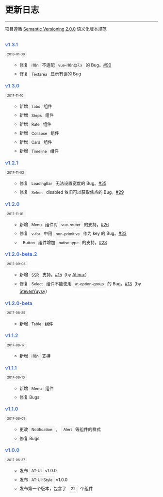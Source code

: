 
# 更新日志

----

项目遵循 [Semantic Versioning 2.0.0](http://semver.org/lang/zh-CN/) 语义化版本规范

<div class="row changelog">
  <at-timeline>
    <at-timeline-item>
      <p class="head">v1.3.1</p>
      <p class="time"><span>2018-01-30</span></p>
      <ul class="content">
        <li>修复<span>i18n</span>不适配<span>vue-i18n@7.x</span>的 Bug。<a href="https://github.com/AT-UI/at-ui/issues/90">#90</a></li>
        <li>修复<span>Textarea</span>显示有误的 Bug</li>
      </ul>
    </at-timeline-item>
    <at-timeline-item color="red">
      <i slot="dot" class="icon icon-award"></i>
      <p class="head">v1.3.0</p>
      <p class="time"><span>2017-11-10</span></p>
      <ul class="content">
        <li>新增<span>Tabs</span>组件</li>
        <li>新增<span>Steps</span>组件</li>
        <li>新增<span>Rate</span>组件</li>
        <li>新增<span>Collapse</span>组件</li>
        <li>新增<span>Card</span>组件</li>
        <li>新增<span>Timeline</span>组件</li>
      </ul>
    </at-timeline-item>
    <at-timeline-item>
      <p class="head">v1.2.1</p>
      <p class="time"><span>2017-11-03</span></p>
      <ul class="content">
        <li>修复<span>LoadingBar</span>无法设置宽度的 Bug。<a href="https://github.com/AT-UI/at-ui/issues/35">#35</a></li>
        <li>修复<span>Select</span>disabled 依旧可以获取焦点的 Bug。<a href="https://github.com/AT-UI/at-ui/issues/29">#29</a></li>
      </ul>
    </at-timeline-item>
    <at-timeline-item color="red">
      <i slot="dot" class="icon icon-award"></i>
      <p class="head">v1.2.0</p>
      <p class="time"><span>2017-11-01</span></p>
      <ul class="content">
        <li>新增<span>Menu</span>组件对<span>vue-router</span>的支持。<a href="https://github.com/AT-UI/at-ui/issues/26">#26</a></li>
        <li>修复<span>v-for</span>中用<span>non-primitive</span>作为 key 的 Bug。<a href="https://github.com/AT-UI/at-ui/issues/33">#33</a></li>
        <li><span>Button</span>组件增加<span>native type</span>的支持。<a href="https://github.com/AT-UI/at-ui/issues/23">#23</a></li>
      </ul>
    </at-timeline-item>
    <at-timeline-item>
      <p class="head">v1.2.0-beta.2</p>
      <p class="time"><span>2017-09-03</span></p>
      <ul class="content">
        <li>新增<span>SSR</span>支持。<a href="https://github.com/AT-UI/at-ui/issues/15">#15</a>（by <a href="https://github.com/Atinux">Atinux</a>）</li>
        <li>修复<span>Select</span>组件不能使用<span>at-option-group</span>的 Bug。<a href="https://github.com/AT-UI/at-ui/issues/13">#13</a>（by <a href="https://github.com/StevenYuysy">StevenYuysy</a>）</li>
      </ul>
    </at-timeline-item>
    <at-timeline-item>
      <p class="head">v1.2.0-beta</p>
      <p class="time"><span>2017-08-25</span></p>
      <ul class="content">
        <li>新增<span>Table</span>组件</li>
      </ul>
    </at-timeline-item>
    <at-timeline-item>
      <p class="head">v1.1.2</p>
      <p class="time"><span>2017-08-17</span></p>
      <ul class="content">
        <li>新增<span>i18n</span>支持</li>
      </ul>
    </at-timeline-item>
    <at-timeline-item>
      <p class="head">v1.1.1</p>
      <p class="time"><span>2017-08-10</span></p>
      <ul class="content">
        <li>新增<span>Menu</span>组件</li>
        <li>修复 Bugs</li>
      </ul>
    </at-timeline-item>
    <at-timeline-item color="red">
      <i slot="dot" class="icon icon-award"></i>
      <p class="head">v1.1.0</p>
      <p class="time"><span>2017-08-01</span></p>
      <ul class="content">
        <li>更改<span>Notification</span>，<span>Alert</span>等组件的样式</li>
        <li>修复 Bugs</li>
      </ul>
    </at-timeline-item>
    <at-timeline-item color="red">
      <i slot="dot" class="icon icon-award"></i>
      <p class="head">v1.0.0</p>
      <p class="time"><span>2017-06-27</span></p>
      <ul class="content">
        <li>发布<span>AT-UI</span>v1.0.0</li>
        <li>发布<span>AT-UI-Style</span>v1.0.0</li>
        <li>发布第一个版本，包含了 <span>22</span> 个组件</li>
      </ul>
    </at-timeline-item>
  </at-timeline>
</div>

<style lang="scss" scoped>
.changelog {
  margin: 32px 0;

  span {
    padding: .3em .5em;
    margin: 0 4px;
    font-size: .9em;
    vertical-align: middle;
    border: 1px solid #ECECEC;
    border-radius: 2px;
    background-color: #F7F7F7;
  }
  .head {
    margin-bottom: 16px;
    color: #4F7DE2;
    font-size: 16px;
    font-weight: bold;
  }
  .time {
    margin: 16px 0;
    font-size: 12px;

    span {
      margin: 0;
    }
  }
  .content {
    li {
      margin: 4px 0;
      margin-left: 24px;
      list-style-type: circle;
      font-size: 14px;
      line-height: 1.8;
    }
  }
}
</style>
